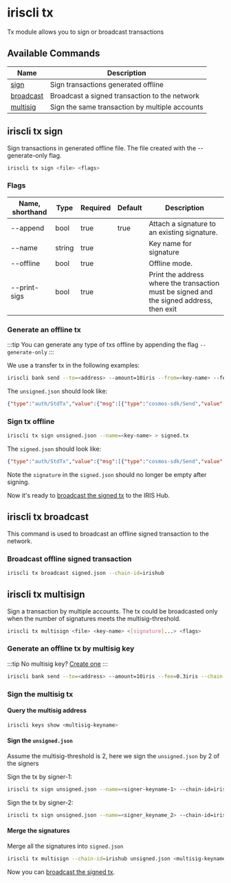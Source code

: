 # iriscli tx

Tx module allows you to sign or broadcast transactions

## Available Commands

| Name                               | Description                                    |
| ---------------------------------- | ---------------------------------------------- |
| [sign](#iriscli-tx-sign)           | Sign transactions generated offline            |
| [broadcast](#iriscli-tx-broadcast) | Broadcast a signed transaction to the network  |
| [multisig](#iriscli-tx-multisign)  | Sign the same transaction by multiple accounts |

## iriscli tx sign

Sign transactions in generated offline file. The file created with the --generate-only flag.

```bash
iriscli tx sign <file> <flags>
```

### Flags

| Name, shorthand | Type   | Required | Default | Description                                                                              |
| --------------- | ------ | -------- | ------- | ---------------------------------------------------------------------------------------- |
| --append        | bool   | true     | true    | Attach a signature to an existing signature.                                             |
| --name          | string | true     |         | Key name for signature                                                                   |
| --offline       | bool   | true     |         | Offline mode.                                                                            |
| --print-sigs    | bool   | true     |         | Print the address where the transaction must be signed and the signed address, then exit |

### Generate an offline tx

:::tip
You can generate any type of txs offline by appending the flag `--generate-only`
:::

We use a transfer tx in the following examples:

```bash
iriscli bank send --to=<address> --amount=10iris --from=<key-name> --fee=0.3iris --chain-id=irishub --generate-only > unsigned.json
```

The `unsigned.json` should look like:

```json
{"type":"auth/StdTx","value":{"msg":[{"type":"cosmos-sdk/Send","value":{"inputs":[{"address":"iaa19aamjx3xszzxgqhrh0yqd4hkurkea7f646vaym","coins":[{"denom":"iris-atto","amount":"10000000000000000000"}]}],"outputs":[{"address":"iaa19aamjx3xszzxgqhrh0yqd4hkurkea7f646vaym","coins":[{"denom":"iris-atto","amount":"10000000000000000000"}]}]}}],"fee":{"amount":[{"denom":"iris-atto","amount":"4000000000000000"}],"gas":"200000"},"signatures":null,"memo":""}}
```

### Sign tx offline

```bash
iriscli tx sign unsigned.json --name=<key-name> > signed.tx
```

The `signed.json` should look like:

```json
{"type":"auth/StdTx","value":{"msg":[{"type":"cosmos-sdk/Send","value":{"inputs":[{"address":"iaa106nhdckyf996q69v3qdxwe6y7408pvyvyxzhxh","coins":[{"denom":"iris-atto","amount":"10000000000000000000"}]}],"outputs":[{"address":"iaa1893x4l2rdshytfzvfpduecpswz7qtpstevr742","coins":[{"denom":"iris-atto","amount":"10000000000000000000"}]}]}}],"fee":{"amount":[{"denom":"iris-atto","amount":"40000000000000000"}],"gas":"200000"},"signatures":[{"pub_key":{"type":"tendermint/PubKeySecp256k1","value":"Auouudrg0P86v2kq2lykdr97AJYGHyD6BJXAQtjR1gzd"},"signature":"sJewd6lKjma49rAiGVfdT+V0YYerKNx6ZksdumVCvuItqGm24bEN9msh7IJ12Sil1lYjqQjdAcjVCX/77FKlIQ==","account_number":"0","sequence":"3"}],"memo":"test"}}
```

Note the `signature` in the `signed.json` should no longer be empty after signing.

Now it's ready to [broadcast the signed tx](#iriscli-tx-broadcast) to the IRIS Hub.

## iriscli tx broadcast

This command is used to broadcast an offline signed transaction to the network.

### Broadcast offline signed transaction

```bash
iriscli tx broadcast signed.json --chain-id=irishub
```

## iriscli tx multisign

Sign a transaction by multiple accounts. The tx could be broadcasted only when the number of signatures meets the multisig-threshold.

```bash
iriscli tx multisign <file> <key-name> <[signature]...> <flags>
```

### Generate an offline tx by multisig key

:::tip
No multisig key? [Create one](keys.md#create-a-multisig-key)
:::

```bash
iriscli bank send --to=<address> --amount=10iris --fee=0.3iris --chain-id=irishub --from=<multisig-keyname> --generate-only > unsigned.json
```

### Sign the multisig tx

#### Query the multisig address

```bash
iriscli keys show <multisig-keyname>
```

#### Sign the `unsigned.json`

Assume the multisig-threshold is 2, here we sign the `unsigned.json` by 2 of the signers

Sign the tx by signer-1:

```bash
iriscli tx sign unsigned.json --name=<signer-keyname-1> --chain-id=irishub --multisig=<multisig-address> --signature-only > signed-1.json
```

Sign the tx by signer-2:

```bash
iriscli tx sign unsigned.json --name=<signer_keyname_2> --chain-id=irishub --multisig=<multisig-address> --signature-only > signed-2.json
```

#### Merge the signatures

Merge all the signatures into `signed.json`

```bash
iriscli tx multisign --chain-id=irishub unsigned.json <multisig-keyname> signed-1.json signed-2.json > signed.json
```

Now you can [broadcast the signed tx](#iriscli-tx-broadcast).
